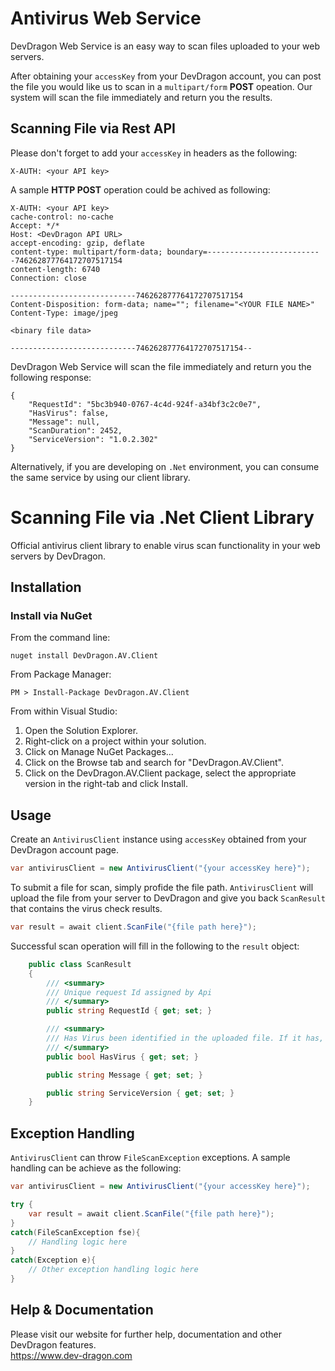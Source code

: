 # Antivirus Web Service

DevDragon Web Service is an easy way to scan files uploaded to your web servers.
  
After obtaining your `accessKey` from your DevDragon account, you can post the file you would like us to scan in a `multipart/form` **POST** opeation. Our system will scan the file immediately and return you the results.

## Scanning File via Rest API

Please don't forget to add your `accessKey` in headers as the following:

```
X-AUTH: <your API key>
```

A sample **HTTP POST** operation could be achived as following:

```
X-AUTH: <your API key>
cache-control: no-cache
Accept: */*
Host: <DevDragon API URL>
accept-encoding: gzip, deflate
content-type: multipart/form-data; boundary=--------------------------746262877764172707517154
content-length: 6740
Connection: close

----------------------------746262877764172707517154
Content-Disposition: form-data; name=""; filename="<YOUR FILE NAME>"
Content-Type: image/jpeg

<binary file data>

----------------------------746262877764172707517154--
```

DevDragon Web Service will scan the file immediately and return you the following response:

```
{
    "RequestId": "5bc3b940-0767-4c4d-924f-a34bf3c2c0e7",
    "HasVirus": false,
    "Message": null,
    "ScanDuration": 2452,
    "ServiceVersion": "1.0.2.302"
}
```

Alternatively, if you are developing on `.Net` environment, you can consume the same service by using our client library.

# Scanning File via .Net Client Library

Official antivirus client library to enable virus scan functionality in your web servers by DevDragon.

## Installation

### Install via NuGet

From the command line:

```
nuget install DevDragon.AV.Client
```

From Package Manager:

```
PM > Install-Package DevDragon.AV.Client
```

From within Visual Studio:

1. Open the Solution Explorer.
2. Right-click on a project within your solution.
3. Click on Manage NuGet Packages...
4. Click on the Browse tab and search for "DevDragon.AV.Client".
5. Click on the DevDragon.AV.Client package, select the appropriate version in the right-tab and click Install.

## Usage

Create an `AntivirusClient` instance using `accessKey` obtained from your DevDragon account page.

```csharp
var antivirusClient = new AntivirusClient("{your accessKey here}");
```

To submit a file for scan, simply profide the file path. `AntivirusClient` will upload the file from your server to DevDragon and give you back `ScanResult` that contains the virus check results.

```csharp
var result = await client.ScanFile("{file path here}");
```

Successful scan operation will fill in the following to the `result` object:

```csharp
    public class ScanResult
    {
        /// <summary>
        /// Unique request Id assigned by Api
        /// </summary>
        public string RequestId { get; set; }

        /// <summary>
        /// Has Virus been identified in the uploaded file. If it has, read 
        /// </summary>
        public bool HasVirus { get; set; }

        public string Message { get; set; }

        public string ServiceVersion { get; set; }
    }
```

## Exception Handling

`AntivirusClient` can throw `FileScanException` exceptions. A sample handling can be achieve as the following:

```csharp
var antivirusClient = new AntivirusClient("{your accessKey here}");

try {
    var result = await client.ScanFile("{file path here}");
}
catch(FileScanException fse){
    // Handling logic here
}
catch(Exception e){
    // Other exception handling logic here
}

```

## Help & Documentation

Please visit our website for further help, documentation and other DevDragon features.  
https://www.dev-dragon.com
